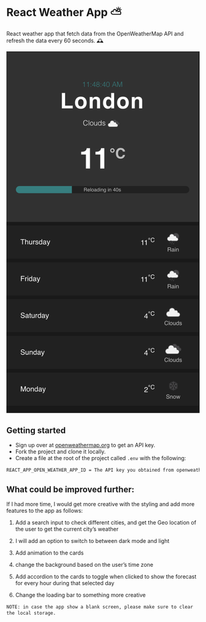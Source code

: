 # React Weather App ⛅️ 

React weather app that fetch data from the OpenWeatherMap API and refresh the data every 60 seconds. 🕰 

![Home page](images/app_screenshot.png)

## Getting started

- Sign up over at [openweathermap.org](https://openweathermap.org/appid) to get an API key.
- Fork the project and clone it locally.
- Create a file at the root of the project called `.env` with the following:

```sh
REACT_APP_OPEN_WEATHER_APP_ID = The API key you obtained from openweathermap.org
```

## What could be improved further:

If I had more time, I would get more creative with the styling and add more features to the app as follows:
1. Add a search input to check different cities, and get the Geo location of the user to get the current city’s weather

2. I will add an option to switch to between dark mode and light
3. Add animation to the cards
4. change the background based on the user’s time zone
5. Add accordion to the cards to toggle when clicked to show the forecast for every hour during that selected day
6. Change the loading bar to something more creative


```
NOTE: in case the app show a blank screen, please make sure to clear the local storage. 
```
